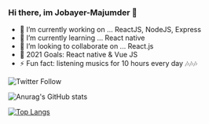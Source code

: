 ### Hi there, im Jobayer-Majumder 👋 


- 🔭 I’m currently working on ... ReactJS, NodeJS, Express
- 🌱 I’m currently learning ... React native
- 👯 I’m looking to collaborate on ... React.js
- 🥅 2021 Goals: React native & Vue JS
- ⚡ Fun fact: listening musics for 10 hours every day 🎶🎶🎶





![Twitter Follow](https://img.shields.io/twitter/follow/JobayerMajumder?label=Follow%20Me&style=social)




![Anurag's GitHub stats](https://github-readme-stats.vercel.app/api?username=Jobayer-Majumder&show_icons=true&theme=radical)


[![Top Langs](https://github-readme-stats.vercel.app/api/top-langs/?username=Jobayer-Majumder&layout=compact)](https://github.com/anuraghazra/github-readme-stats)


<!-- ![](https://img.shields.io/badge/hi-hi-informational?style=flat&logo=&logoColor=white&color=2bbc8a) -->



